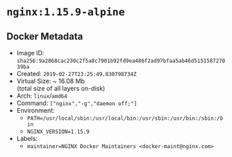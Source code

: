 # `nginx:1.15.9-alpine`

## Docker Metadata

- Image ID: `sha256:9a2868cac230c2f5a8c7901b92fd9ea486f2ad97bfaa5ab46d515158727039ba`
- Created: `2019-02-27T23:25:49.830798734Z`
- Virtual Size: ~ 16.08 Mb  
  (total size of all layers on-disk)
- Arch: `linux`/`amd64`
- Command: `["nginx","-g","daemon off;"]`
- Environment:
  - `PATH=/usr/local/sbin:/usr/local/bin:/usr/sbin:/usr/bin:/sbin:/bin`
  - `NGINX_VERSION=1.15.9`
- Labels:
  - `maintainer=NGINX Docker Maintainers <docker-maint@nginx.com>`
